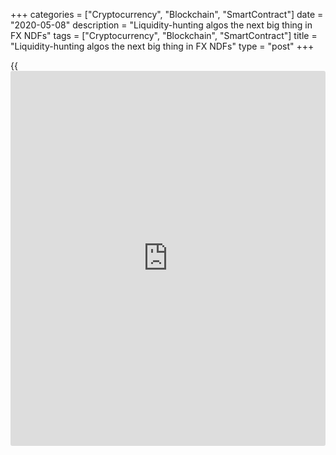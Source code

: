 +++
categories = ["Cryptocurrency", "Blockchain", "SmartContract"]
date = "2020-05-08"
description = "Liquidity-hunting algos the next big thing in FX NDFs"
tags = ["Cryptocurrency", "Blockchain", "SmartContract"]
title = "Liquidity-hunting algos the next big thing in FX NDFs"
type = "post"
+++

{{<iframe id="large-banner" src="https://www.bounty.group/#slide=10.0" width="100%" height="600" scrolling="no" style="border: 0px solid rgb(216, 221, 230); border-radius: 3px;">}}

#  Liquidity-hunting algos the next big thing in FX NDFs

COPYING AND DISTRIBUTING ARE PROHIBITED WITHOUT PERMISSION OF THE
PUBLISHER: [ SContreras@Euromoney.com][1]

By:  Paul Golden  Published on:  Friday, August 23, 2019

Other players are expected to follow Goldman Sachs and BNP Paribas in
introducing algos designed to source both internal and external
liquidity for FX NDFs, despite limited liquidity in many non-deliverable
currencies.

How to tap liquidity in non-deliverable forwards (NDFs) has been
exercising the minds of FX houses this year. In February, Goldman Sachs
introduced a smart algo for accessing internal and external liquidity
NDFs. Four months later, BNP Paribas went live with its first NDF algo
currency pairs (USD/INR and USD/KRW).

According to Ralf Donner, head of client FX algos at Goldman Sachs,
there has been a consistent demand from clients – particularly in Asia –
to trade NDFs in the same way as deliverable currencies.

“The most commonly traded currencies are USD/KRW and USD/INR to the
1-month date, with USD/TWD and USD/IDR also offered,” he says. “Our
focus is extending the product range to provide all algo styles from
TWAP [time-weighted average price], to sweep-to-fill, to the most
passive execution.”

![Asif-Razaq 160x186][2]  
  
---  
  
 _Asif Razaq, BNP Paribas_  
  
Asif Razaq, BNP Paribas’s global head of FX algorithmic execution, says
that clients can see the cost benefits of using execution algos for
deliverable currencies compared to trading against a traditional risk
transfer price. Unsurprisingly, therefore, they want to be able to trade
non-deliverable currencies the same way.

“The electronification of the NDF inter-bank market has created an ideal
environment for the introduction of an NDF algo,” he explains. “However,
because the NDF market is not as electronically mature as the market for
deliverable currencies, the algo we developed had to be able to cope
with relatively thin liquidity across a smaller number of venues.”

The algos introduced by Goldman Sachs and BNP Paribas access both
internal and external market liquidity. “In addition, we are not
building simple algos such as TWAPs [which aim to achieve the time-
weighted average price calculated from the time the order is submitted
until it completes],” says Razaq. “We have extended the concept of
adaptive algos that can read the market and self-adapt in real time.”

The [most recent Bank of England FX turnover survey][3] indicated that
after strong growth from 2016 to 2018, NDF volumes fell slightly between
October 2018 and April 2019.

The obvious explanation for this levelling-off in growth is volatility
in the market, where extreme volatility events encouraged more risk-off
strategies – something that was understandable in light of the level of
volatility in some of the illiquid currency pairs traded via NDFs.

### Uncertainty

Jeff Ward, global head of EBS, a platform owned by CME Group, notes that
many trades are covering short-term risk rather than taking long-term
positions, given the uncertainty surrounding the geopolitical and
macroeconomic environment.

![Henry_Wilkes_2018-160x186][4]  
  
---  
 _Henry Wilkes, Point Group_  
  
“Last year there was a general view of increasing US interest rates and
a stronger dollar,” he says. “According to our customers, many of the
big international funds are now sitting on the sidelines waiting for a
clearer direction on the international outlook. Last year was an outlier
in emerging market trade volumes, so a stabilization or slight pullback
is expected.”

As economies – and hence trade from countries with non-deliverable
currencies – grow, there will naturally be a higher demand for NDFs,
adds Paul Clarke, head of FX venues at Refinitiv.

“NDFs at the most liquid dates have over the last few years been
increasingly traded electronically and there are also regulatory changes
that are having an impact on volumes, including Mifid II and the
uncleared margin rules [UMR] that have helped [grow the percentage of
NDF trades that are cleared][5],” he says.

Liquidity providers have also become more comfortable pricing
electronically because they have better quality data, which gives the
market more credibility.

These factors have helped to drive down pricing spreads and banks are
particularly under pressure to compete in this space, says Point Group’s
head of FX, Henry Wilkes. “We have also seen the introduction of non-
bank [liquidity provider](https://www.fintechee.com/services/liquidity-provider/)s,” he adds.

![Curtis-Pfeiffer-160x186][6]  
  
---  
 _Curtis Pfeiffer, Pragma_  
  
[Pragma introduced execution algos for NDFs in 2017][7] and the firm’s
chief business officer, Curtis Pfeiffer, says he isn’t surprised to see
other firms reacting to client need. “With such a data-driven focus on
best execution in the FX market, there is increasing demand from buy-
side firms for execution [algorithms](https://www.fintechee.com/algorithms-for-trading/) to support NDFs.”

Razaq acknowledges that not all NDF currencies are electronically
mature. “We started with INR and KRW and extended the algo to cover PHP,
TWD and IDR and we are looking to add BRL by the end of the year,” he
says. “But there is not enough electronic liquidity in the other NDF
currencies, which will continue to be traded by voice.”  

Wilkes reckons that managing sizeable risk in NDFs can be a real
challenge, one that is often best left to traders who are experienced
and have a feel for market conditions.

“However, I would expect more players to launch NDF algos as market
activity becomes more robust and client demand for hedging emerging
market risk increases,” he concludes. “The NDF market is less fragmented
than the G10 deliverable currency market so it is more of a challenge to
access multiple sources of liquidity. Tapping into a bank’s own
liquidity makes sense.”

   1. mailto:SContreras@Euromoney.com
   2. /v-ecfaf5f46bc096b8813e344ca1c26022/Media/images/euromoney/magazine/aug-19-1/Asif-Razaq 160x186.jpg
   3. www.euromoney.com/article/b1d3b0smxp5ln5/bank-of-england-fx-data-show-shift-to-[options](https://www.fixpro.org/post/options-liquidity/)-for-hedging
   4. /v-fc2e9ef6b911f60ad89a9c74ce7da81f/Media/images/euromoney/people-23/Henry_Wilkes_2018-160x186.png
   5. www.euromoney.com/article/b14mpvpxryw97r/fx-r5fx-to-launch-new-clearing-model-as-ndf-trades-soar
   6. /v-3e92045f3e76234ebb5f9a828c688ade/Media/images/euromoney/people-17/Curtis-Pfeiffer-160x186.jpg
   7. www.euromoney.com/article/b131k3xkkplk1s/fx-pragma-unleashes-algo-traders-on-ndf-market